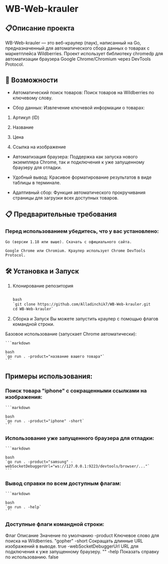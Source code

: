 # WB-Web-krauler

## 📋Описание проекта

WB-Web-krauler — это веб-краулер (паук), написанный на Go, предназначенный для автоматического сбора данных о товарах с маркетплейса Wildberries. Проект использует библиотеку chromedp для автоматизации браузера Google Chrome/Chromium через DevTools Protocol.

## 🚀 Возможности

- Автоматический поиск товаров: Поиск товаров на Wildberries по ключевому слову.

- Сбор данных: Извлечение ключевой информации о товарах:

1. Артикул (ID)

2. Название

3. Цена

4. Ссылка на изображение

- Автоматизация браузера: Поддержка как запуска нового экземпляра Chrome, так и подключения к уже запущенному браузеру для отладки.

- Удобный вывод: Красивое форматирование результатов в виде таблицы в терминале.

- Адаптивный сбор: Функция автоматического прокручивания страницы для загрузки всех доступных товаров.

## 📋 Предварительные требования
### Перед использованием убедитесь, что у вас установлено:

`Go (версии 1.18 или выше). Скачать с официального сайта.`

`Google Chrome или Chromium. Краулер использует Chrome DevTools Protocol.`

## 🛠️ Установка и Запуск
1. Клонирование репозитория

    ```markdown
   
    bash
    `git clone https://github.com/Alladinchik7/WB-Web-krauler.git
    cd WB-Web-krauler`
    ```
   
3. Сборка и Запуск
Вы можете запустить краулер с помощью флагов командной строки.

Базовое использование (запускает Chrome автоматически):

    ```markdown
    
    bash
    `go run . -product="название вашего товара"`
    ```
    
## Примеры использования:

### Поиск товара "iphone" с сокращенными ссылками на изображения:

    ```markdown
    
    bash
    `go run . -product="iphone" -short`
    ```
    
### Использование уже запущенного браузера для отладки:

    ```markdown
    
    bash
    `go run . -product="samsung" -webSocketDebuggerUrl="ws://127.0.0.1:9223/devtools/browser/..."`
    ```
    
### Вывод справки по всем доступным флагам:

    ```markdown
    
    bash
    `go run . -help`
    ```
    
### Доступные флаги командной строки:

Флаг	                Описание	                                                Значение по умолчанию
-product	            Ключевое слово для поиска на Wildberries.	                "gopher"
-short	                Сокращать длинные URL изображений в выводе.             	 true
-webSocketDebuggerUrl	URL для подключения к уже запущенному браузеру.	             ""
-help	                Показать справку по использованию.	                         false
